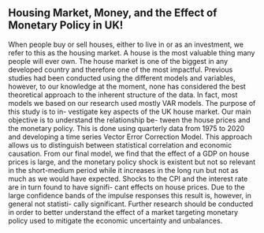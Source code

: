 ## Housing Market, Money, and the Effect of Monetary Policy in UK!

When people buy or sell houses, either to live in or as an investment, we refer to this as the housing market. A house is the most valuable thing many people will ever own. The house market is one of the biggest in any developed country and therefore one of the most impactful.
Previous studies had been conducted using the different models and variables, however, to our knowledge at the moment, none has considered the best theoretical approach to the inherent structure of the data. In fact, most models we based on our research used mostly VAR models. The purpose of this study is to in- vestigate key aspects of the UK house market. Our main objective is to understand the relationship be- tween the house prices and the monetary policy. This is done using quarterly data from 1975 to 2020 and developing a time series Vector Error Correction Model. This approach allows us to distinguish between statistical correlation and economic causation.
From our final model, we find that the effect of a GDP on house prices is large, and the monetary policy shock is existent but not so relevant in the short-medium period while it increases in the long run but not as much as we would have expected. Shocks to the CPI and the interest rate are in turn found to have signifi- cant effects on house prices.
Due to the large confidence bands of the impulse responses this result is, however, in general not statisti- cally significant. Further research should be conducted in order to better understand the effect of a market targeting monetary policy used to mitigate the economic uncertainty and unbalances.
